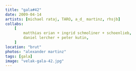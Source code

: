 ```yaml
---
title: "gala#42"
date: 2009-04-14
artists: [michael rataj, TARO, a_d_ martinz, rhsjb]
collabs:
    [
        matthias erian + ingrid schmoliner + schoenlieb,
        daniel lercher + peter kutin,
    ]
location: "brut"
photos: "alexander martinz"
tags: [gala]
image: "velak-gala-42.jpg"
---
```

